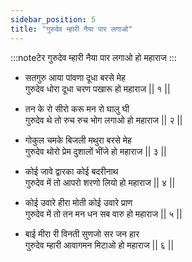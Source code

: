 ```yaml
---
sidebar_position: 5
title: "गुरुदेव म्हारी नैया पार लगाओ"
---
```


:::noteटेर
गुरुदेव म्हारी नैया पार लगाओ हो महाराज
:::

- सतगुरु आया पांवणा दूधा बरसे मेह <br/>
  गुरुदेव धोरा दूधा चरण पखारू हो महाराज || १ ||

- तन के रो सीरो करू मन रो घालु घी <br/>
  गुरुदेव थे तो रुच रुच भोग लगाओ हो महाराज || २ ||

- गोकुल चमके बिजली मथुरा बरसे मेह <br/>
  गुरुदेव थोरो प्रेम दुशालों भींजे हो महाराज || ३ ||

- कोई जावे द्वारका कोई बदरीनाथ <br/>
  गुरुदेव में तो आपरो शरणो लियो हो महाराज || ४ ||

- कोई उवारे हीरा मोती कोई उवारे प्राण <br/>
  गुरुदेव में तो तन मन धन सब वारु हो महाराज || ५ ||

- बाई मीरा री विनती सुणजो सर जन हार <br/>
  गुरुदेव म्हारी आवागमन मिटाओ हो महाराज || ६ ||
